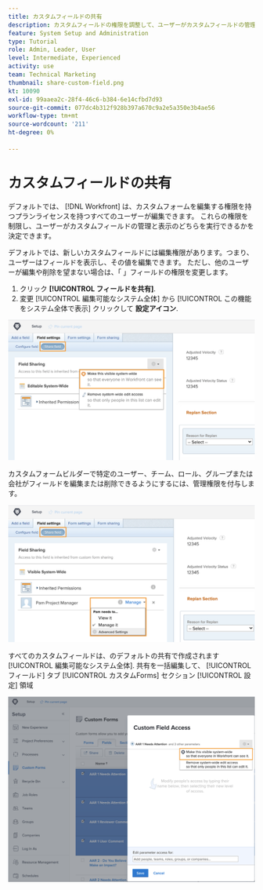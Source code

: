 ```yaml
---
title: カスタムフィールドの共有
description: カスタムフィールドの権限を調整して、ユーザーがカスタムフィールドの管理と表示のみを行えるかどうかを決定する方法を説明します。
feature: System Setup and Administration
type: Tutorial
role: Admin, Leader, User
level: Intermediate, Experienced
activity: use
team: Technical Marketing
thumbnail: share-custom-field.png
kt: 10090
exl-id: 99aaea2c-28f4-46c6-b384-6e14cfbd7d93
source-git-commit: 077dc4b312f928b397a670c9a2e5a350e3b4ae56
workflow-type: tm+mt
source-wordcount: '211'
ht-degree: 0%

---
```


# カスタムフィールドの共有

デフォルトでは、 [!DNL Workfront] は、カスタムフォームを編集する権限を持つプランライセンスを持つすべてのユーザーが編集できます。 これらの権限を制限し、ユーザーがカスタムフィールドの管理と表示のどちらを実行できるかを決定できます。

デフォルトでは、新しいカスタムフィールドには編集権限があります。つまり、ユーザーはフィールドを表示し、その値を編集できます。 ただし、他のユーザーが編集や削除を望まない場合は、「 」フィールドの権限を変更します。

1. クリック **[!UICONTROL フィールドを共有]**.
1. 変更 [!UICONTROL 編集可能なシステム全体] から [!UICONTROL この機能をシステム全体で表示] クリックして **設定アイコン**.

![[!UICONTROL この機能をシステム全体で表示] オプション [!UICONTROL フィールドを共有] サブタブ](assets/custom-forms-field-sharing-1.png)

カスタムフォームビルダーで特定のユーザー、チーム、ロール、グループまたは会社がフィールドを編集または削除できるようにするには、管理権限を付与します。

![[!UICONTROL フィールドを共有] サブタブ ( ) [!UICONTROL フィールド設定] カスタムフォームビルダーのタブ](assets/custom-forms-field-sharing-2.png)

すべてのカスタムフィールドは、のデフォルトの共有で作成されます [!UICONTROL 編集可能なシステム全体]. 共有を一括編集して、 [!UICONTROL フィールド] タブ [!UICONTROL カスタムForms] セクション [!UICONTROL 設定] 領域

![[!UICONTROL カスタムフィールドアクセス] window](assets/custom-forms-field-sharing-3.png)
